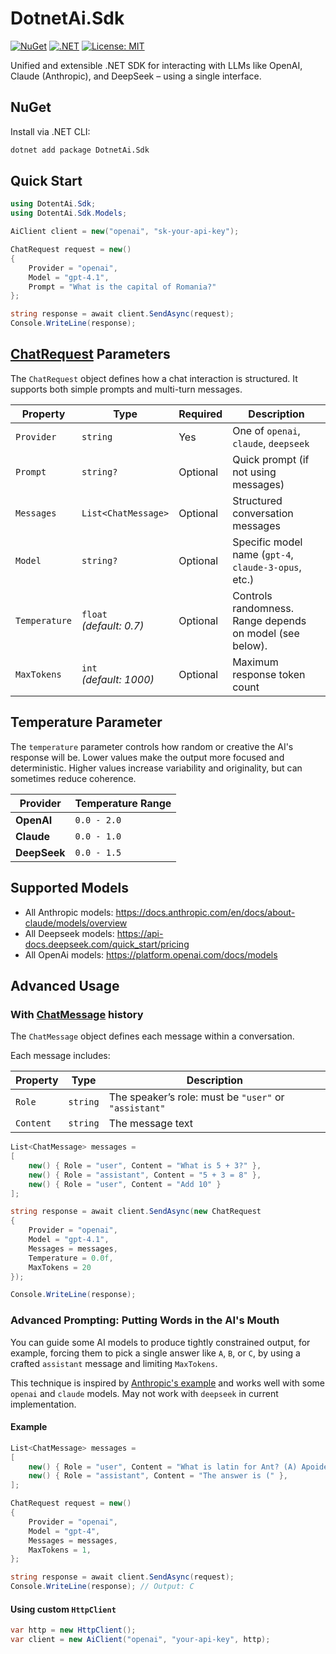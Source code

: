 # DotnetAi.Sdk

[![NuGet](https://img.shields.io/nuget/v/DotnetAi.Sdk.svg?color=blue)](https://www.nuget.org/packages/DotnetAi.Sdk)
[![.NET](https://img.shields.io/badge/.NET-9.0-blueviolet.svg)](https://dotnet.microsoft.com)
[![License: MIT](https://img.shields.io/badge/License-MIT-yellow.svg)](#license)

 Unified and extensible .NET SDK for interacting with LLMs like OpenAI, Claude (Anthropic), and DeepSeek – using a single interface.

## NuGet

Install via .NET CLI:

```bash
dotnet add package DotnetAi.Sdk
```

## Quick Start

```csharp
using DotentAi.Sdk;
using DotentAi.Sdk.Models;

AiClient client = new("openai", "sk-your-api-key");

ChatRequest request = new()
{
    Provider = "openai",
    Model = "gpt-4.1",
    Prompt = "What is the capital of Romania?"
};

string response = await client.SendAsync(request);
Console.WriteLine(response);
```

## [ChatRequest](https://github.com/horia-apostol/dotnet-ai/blob/main/dotnet-ai-sdk/DotnetAi.Sdk/Models/ChatRequest.cs) Parameters

The `ChatRequest` object defines how a chat interaction is structured. It supports both simple prompts and multi-turn messages.

| Property      | Type                        | Required | Description                                              |
| ------------- | --------------------------- | -------- | -------------------------------------------------------- |
| `Provider`    | `string`                    | Yes      | One of `openai`, `claude`, `deepseek`                    |
| `Prompt`      | `string?`                   | Optional | Quick prompt (if not using messages)                     |
| `Messages`    | `List<ChatMessage>`         | Optional | Structured conversation messages                         |
| `Model`       | `string?`                   | Optional | Specific model name (`gpt-4`, `claude-3-opus`, etc.)     |
| `Temperature` | `float`<br>*(default: 0.7)* | Optional | Controls randomness. Range depends on model (see below). |
| `MaxTokens`   | `int`<br>*(default: 1000)*  | Optional | Maximum response token count                             |

## Temperature Parameter

The `temperature` parameter controls how random or creative the AI's response will be. Lower values make the output more focused and deterministic. Higher values increase variability and originality, but can sometimes reduce coherence.

| Provider     | Temperature Range |
| ------------ | ----------------- |
| **OpenAI**   | `0.0 - 2.0`       |
| **Claude**   | `0.0 - 1.0`       |
| **DeepSeek** | `0.0 - 1.5`       |

## Supported Models

- All Anthropic models: https://docs.anthropic.com/en/docs/about-claude/models/overview
- All Deepseek models: https://api-docs.deepseek.com/quick_start/pricing
- All OpenAi models: https://platform.openai.com/docs/models

## Advanced Usage

### With [ChatMessage](https://github.com/horia-apostol/dotnet-ai/blob/main/dotnet-ai-sdk/DotnetAi.Sdk/Models/ChatMessage.cs) history

The `ChatMessage` object defines each message within a conversation.

Each message includes:

| Property   | Type     | Description |
|------------|----------|-------------|
| `Role`     | `string` | The speaker’s role: must be `"user"` or `"assistant"` |
| `Content`  | `string` | The message text |
```csharp
List<ChatMessage> messages =
[
    new() { Role = "user", Content = "What is 5 + 3?" },
    new() { Role = "assistant", Content = "5 + 3 = 8" },
    new() { Role = "user", Content = "Add 10" }
];

string response = await client.SendAsync(new ChatRequest
{
    Provider = "openai",
    Model = "gpt-4.1",
    Messages = messages,
    Temperature = 0.0f,
    MaxTokens = 20
});

Console.WriteLine(response);
```

### Advanced Prompting: Putting Words in the AI's Mouth

You can guide some AI models to produce tightly constrained output, for example, forcing them to pick a single answer like `A`, `B`, or `C`, by using a crafted `assistant` message and limiting `MaxTokens`.

 This technique is inspired by [Anthropic's example](https://docs.anthropic.com/en/api/messages-examples#putting-words-in-claude%E2%80%99s-mouth) and works well with some `openai` and `claude` models. May not work with `deepseek` in current implementation.
 
#### Example

```csharp
List<ChatMessage> messages =
[
    new() { Role = "user", Content = "What is latin for Ant? (A) Apoidea, (B) Rhopalocera, (C) Formicidae" },
    new() { Role = "assistant", Content = "The answer is (" },
];

ChatRequest request = new()
{
    Provider = "openai",
    Model = "gpt-4",
    Messages = messages,
    MaxTokens = 1,
};

string response = await client.SendAsync(request);
Console.WriteLine(response); // Output: C
```

#### Using custom `HttpClient`

```csharp
var http = new HttpClient();
var client = new AiClient("openai", "your-api-key", http);
```



